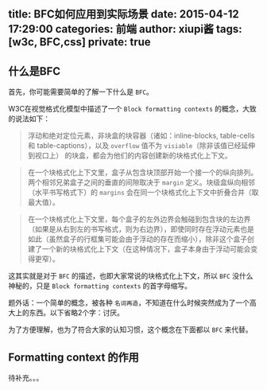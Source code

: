 title: BFC如何应用到实际场景
date: 2015-04-12 17:29:00
categories: 前端
author: xiupi酱
tags: [w3c, BFC,css]
private: true
---

## 什么是BFC

首先，你可能需要简单的了解一下什么是 `BFC`。

W3C在视觉格式化模型中描述了一个 `Block formatting contexts` 的概念，大致的说法如下：

> 浮动和绝对定位元素，非块盒的块容器（诸如：inline-blocks, table-cells 和 table-captions），以及 `overflow` 值不为 `visiable`（除非该值已经延伸到视口上） 的块盒，都会为他们的内容创建新的块格式化上下文。

> 在一个块格式化上下文里，盒子从包含块顶部开始一个接一个的纵向排列。两个相邻兄弟盒子之间的垂直的间隙取决于 `margin` 定义。块级盒纵向相邻（水平书写格式下）的 `margins` 会在同一个块格式化上下文中折叠合并（取最大值）。

> 在一个块格式化上下文里，每个盒子的左外边界会触碰到包含块的左边界（如果是从右到左的书写格式，则为右边界），即使同时存在浮动元素也是如此（虽然盒子的行框集可能会由于浮动的存在而缩小），除非这个盒子创建了一个新的块格式化上下文（在这种情况下，盒子本身由于浮动可能会变得更窄）。

这其实就是对于 `BFC` 的描述，也即大家常说的块格式化上下文，所以 `BFC` 没什么神秘的，只是 `Block formatting contexts` 的首字母缩写。

题外话：一个简单的概念，被各种 `名词再造`，不知道在什么时候突然成为了一个高大上的东西。以下省略2个字：讨厌。

为了方便理解，也为了符合大家的认知习惯，这个概念在下面都以 `BFC` 来代替。

<!--more-->

## Formatting context 的作用

待补充。。。